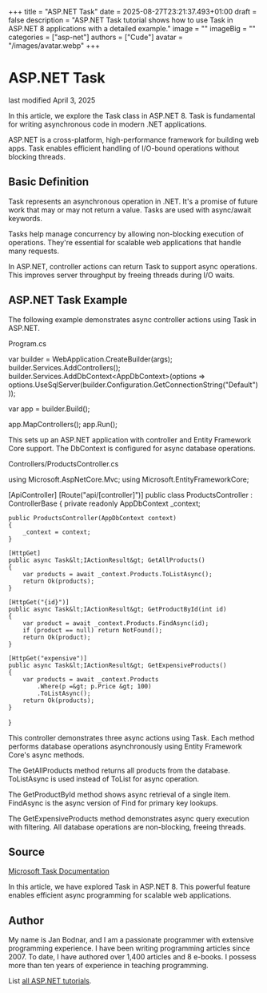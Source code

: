 +++
title = "ASP.NET Task"
date = 2025-08-27T23:21:37.493+01:00
draft = false
description = "ASP.NET Task tutorial shows how to use
Task in ASP.NET 8 applications with a detailed example."
image = ""
imageBig = ""
categories = ["asp-net"]
authors = ["Cude"]
avatar = "/images/avatar.webp"
+++

# ASP.NET Task

last modified April 3, 2025

In this article, we explore the Task class in ASP.NET 8. Task is fundamental
for writing asynchronous code in modern .NET applications.

ASP.NET is a cross-platform, high-performance framework for building web apps.
Task enables efficient handling of I/O-bound operations without blocking threads.

## Basic Definition

Task represents an asynchronous operation in .NET. It's a promise of future work
that may or may not return a value. Tasks are used with async/await keywords.

Tasks help manage concurrency by allowing non-blocking execution of operations.
They're essential for scalable web applications that handle many requests.

In ASP.NET, controller actions can return Task to support async
operations. This improves server throughput by freeing threads during I/O waits.

## ASP.NET Task Example

The following example demonstrates async controller actions using Task in ASP.NET.

Program.cs
  

var builder = WebApplication.CreateBuilder(args);
builder.Services.AddControllers();
builder.Services.AddDbContext&lt;AppDbContext&gt;(options =&gt;
    options.UseSqlServer(builder.Configuration.GetConnectionString("Default")));

var app = builder.Build();

app.MapControllers();
app.Run();

This sets up an ASP.NET application with controller and Entity Framework Core
support. The DbContext is configured for async database operations.

Controllers/ProductsController.cs
  

using Microsoft.AspNetCore.Mvc;
using Microsoft.EntityFrameworkCore;

[ApiController]
[Route("api/[controller]")]
public class ProductsController : ControllerBase
{
    private readonly AppDbContext _context;

    public ProductsController(AppDbContext context)
    {
        _context = context;
    }

    [HttpGet]
    public async Task&lt;IActionResult&gt; GetAllProducts()
    {
        var products = await _context.Products.ToListAsync();
        return Ok(products);
    }

    [HttpGet("{id}")]
    public async Task&lt;IActionResult&gt; GetProductById(int id)
    {
        var product = await _context.Products.FindAsync(id);
        if (product == null) return NotFound();
        return Ok(product);
    }

    [HttpGet("expensive")]
    public async Task&lt;IActionResult&gt; GetExpensiveProducts()
    {
        var products = await _context.Products
            .Where(p =&gt; p.Price &gt; 100)
            .ToListAsync();
        return Ok(products);
    }
}

This controller demonstrates three async actions using Task. Each method performs
database operations asynchronously using Entity Framework Core's async methods.

The GetAllProducts method returns all products from the database.
ToListAsync is used instead of ToList for async operation.

The GetProductById method shows async retrieval of a single item.
FindAsync is the async version of Find for primary key lookups.

The GetExpensiveProducts method demonstrates async query execution
with filtering. All database operations are non-blocking, freeing threads.

## Source

[Microsoft Task Documentation](https://learn.microsoft.com/en-us/dotnet/api/system.threading.tasks.task?view=net-8.0)

In this article, we have explored Task in ASP.NET 8. This powerful feature
enables efficient async programming for scalable web applications.

## Author

My name is Jan Bodnar, and I am a passionate programmer with extensive
programming experience. I have been writing programming articles since 2007.
To date, I have authored over 1,400 articles and 8 e-books. I possess more
than ten years of experience in teaching programming.

List [all ASP.NET tutorials](/all/#asp-net).